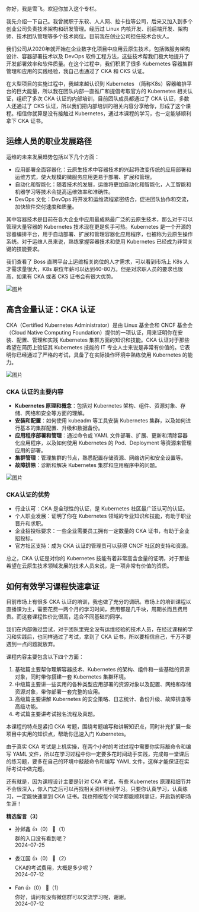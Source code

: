 你好，我是雪飞。欢迎你加入这个专栏。

我先介绍一下自己。我曾就职于东软、人人网、拉卡拉等公司，后来又加入到多个创业公司负责技术架构和研发管理。经历过 Linux 内核开发、前后端开发、架构师、技术团队管理等多个技术岗位。目前我在创业公司担任技术合伙人。

我们公司从2020年就开始在企业数字化项目中应用云原生技术，包括微服务架构设计、容器部署技术以及 DevOps 软件工程方法，这些技术帮我们极大地提升了开发部署效率和软件质量。在这个过程中，我们积累了很多 Kubernetes 容器集群管理和应用的实践经验，我自己也通过了 CKA 和 CKS 认证。

在大型项目的实施过程中，我越来越认识到 Kubernetes （简称K8s）容器编排平台的巨大能量，所以我在团队内部一直推广和提倡考取官方的 Kubernetes 相关认证，组织了多次 CKA 认证的内部培训，目前团队成员都通过了 CKA 认证，多数人还通过了 CKS 认证，所以我们把内部培训的相关内容分享给你，形成了这个课程。相信你就算是没有接触过 Kubernetes，通过本课程的学习，也一定能够顺利拿下 CKA 证书。

## 运维人员的职业发展路径

运维的未来发展趋势包括以下几个方面：

- 应用部署全面容器化：云原生技术中容器技术的兴起将改变传统的应用部署和运维方式，使大规模的微服务应用更易于部署、扩展和管理。
- 自动化和智能化：随着技术的发展，运维将更加自动化和智能化，人工智能和机器学习等技术会提高运维效率和准确性。
- DevOps 文化：DevOps 将开发和运维流程紧密结合，促进团队协作和交流，加快软件交付速度和质量。

其中容器技术是目前在各大企业中应用最成熟最广泛的云原生技术，那么对于可以管理大量容器的 Kubernetes 技术现在更是炙手可热。Kubernetes 是一个开源的容器编排平台，用于自动部署、扩展和管理容器化应用程序，也被称为云原生操作系统。对于运维人员来说，熟练掌握容器技术和使用 Kubernetes 已经成为非常关键的技能要求。

我们查看了 Boss 直聘平台上运维相关岗位的人才需求，可以看到市场上 K8s 人才需求量很大，K8s 职位年薪可以达到40-80万。但是对求职人员的要求也很高，如果有 CKA 或者 CKS 证书会有很大优势。

![图片](https://static001.geekbang.org/resource/image/13/75/139185ca0aca6c88d310eaa1e645be75.png?wh=2610x1092)

## 高含金量认证：CKA 认证

CKA（Certified Kubernetes Administrator）是由 Linux 基金会和 CNCF 基金会（Cloud Native Computing Foundation）提供的一项认证，用来证明你在安装、配置、管理和实践 Kubernetes 集群方面的知识和技能。CKA 认证对于那些希望在简历上验证其 Kubernetes 技能的 IT 专业人士来说是非常有价值的。它表明你已经通过了严格的考试，具备了在实际操作环境中熟练使用 Kubernetes 的能力。

![图片](https://static001.geekbang.org/resource/image/9e/f8/9e40ce52e66de5edaeeca60d7d5ef9f8.png?wh=1237x811)

### CKA 认证的主要内容

- **Kubernetes 原理和概念**：包括对 Kubernetes 架构、组件、资源对象、存储、网络和安全等方面的理解。
- **安装和配置**：如何使用 kubeadm 等工具安装 Kubernetes 集群，以及如何进行基本的集群配置、升级和数据备份。
- **应用程序部署和管理**：通过命令或 YAML 文件部署、扩展、更新和清除容器化应用程序，以及如何使用 Kubernetes 的 Pod、Deployment 等资源来管理应用的部署。
- **集群管理**：管理集群的节点，熟悉配置存储资源、网络访问和安全设置等。
- **故障排除**：诊断和解决 Kubernetes 集群和应用程序中的问题。

![图片](https://static001.geekbang.org/resource/image/ca/38/ca9dc8f72e8206ddb076db19fe805838.png?wh=840x800)

### CKA认证的优势

- 行业认可：CKA 是全球性的认证，是 Kubernetes 社区最广泛认可的认证。
- 个人职业发展：证明了你在 Kubernetes 领域的专业知识和技能，有助于职业晋升和求职。
- 企业招投标要求：一些企业需要员工拥有一定数量的 CKA 证书，有助于企业招投标。
- 官方社区支持：成为 CKA 认证的管理员可以获得 CNCF 社区的支持和资源。

总之，CKA 认证是对你的 Kubernetes 技能有着非常高含金量的证明，对于那些希望在云原生技术领域发展的技术人员来说，是一项非常有价值的资质。

## 如何有效学习课程快速拿证

目前市场上有很多 CKA 认证的培训，我也做了充分的调研。市场上的培训课程以直播课为主，需要花费一两个月的学习时间，费用都是几千块，周期长而且费用贵。而这套课程性价比很高，适合不同基础的同学。

我们在内部做过尝试，对于团队里完全没有运维经验的技术人员，在经过课程的学习和实践后，也同样通过了考试，拿到了 CKA 证书，所以要相信自己，千万不要遇到一点问题就放弃。

课程内容主要包含以下四个方面：

1. 基础篇主要帮你理解容器技术、Kubernetes 的架构、组件和一些基础的资源对象，同时带你搭建一套 Kubernetes 集群环境。
2. 中级篇主要讲一些实用的各种类型应用部署的资源对象以及配置、网络和存储资源对象，带你部署一套完整的应用。
3. 高级篇主要讲解 Kubernetes 的安全策略、日志统计、备份升级、故障排查等高级功能。
4. 考试篇主要讲考试报名流程及真题。

本课程的特点是紧扣 CKA 考题，围绕考题编写和讲解知识点，同时补充扩展一些项目中实用的知识点，帮助你迅速入门 Kubernetes。

由于真实 CKA 考试是上机实操，在两个小时的考试过程中需要你实际敲命令和编写 YAML 文件，所以在学习过程中你一定要多花时间动手实践，完成每一堂课后的练习题，要多在自己的环境中敲敲命令和编写 YAML 文件，这样才能保证在实际考试中做完题。

还有就是，因为课程设计主要是针对 CKA 考试，有些 Kubernetes 原理和细节并不会很深入，你入门之后可以再找相关资料继续学习。只要你认真学习，认真练习，一定能快速拿到 CKA 证书。我也预祝每个同学都能顺利拿证，开启新的职场生涯！
<div><strong>精选留言（3）</strong></div><ul>
<li><span>孙邺鑫</span> 👍（0） 💬（1）<div>群的入口没有看到呢？</div>2024-07-25</li><br/><li><span>娄江国</span> 👍（0） 💬（2）<div>CKA的考试费用，大概是多少呢？</div>2024-07-12</li><br/><li><span>Fan</span> 👍（0） 💬（1）<div>你好，请问有没有微信群可以交流学习呢，谢谢。</div>2024-07-12</li><br/>
</ul>